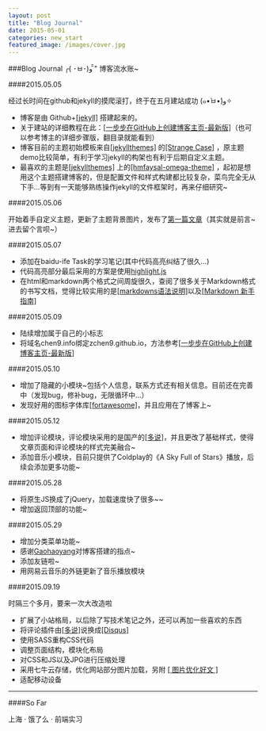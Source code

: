 ```yaml
---
layout: post
title: "Blog Journal"
date: 2015-05-01
categories: new_start
featured_image: /images/cover.jpg
---
```


###Blog Journal ╭( ･ㅂ･)و ̑̑" 博客流水账~

####2015.05.05 

经过长时间在github和jekyll的摸爬滚打，终于在五月建站成功 (๑•̀ㅂ•́)و✧

- 博客是由 Github+[[jekyll]](http://jekyll.bootcss.com/) 搭建起来的。
- 关于建站的详细教程在此：[[一步步在GitHub上创建博客主页-最新版]](http://www.pchou.info/web-build/2014/07/04/build-github-blog-page-08.html)（也可以参考博主的详细步骤版，翻目录就能看到）
- 博客目前的主题初始模板来自[[jekyllthemes]](http://jekyllthemes.org/) 的[[Strange Case]](https://github.com/thephuse/strange_case) ，原主题demo比较简单，有利于学习jekyll的构架也有利于后期自定义主题。
- 最喜欢的主题是[[jekyllthemes]](http://jekyllthemes.org/) 上的[[hmfaysal-omega-theme]](http://hmfaysal.github.io/hmfaysal-omega-theme/) ，起初是想用这个主题搭建博客的，但是配置文件和样式构建都比较复杂，菜鸟完全无从下手...等到有一天能够熟练操作jekyll的文件框架时，再来仔细研究~

####2015.05.06

开始着手自定义主题，更新了主题背景图片，发布了[第一篇文章](http://www.chen9.info/new_start/2015/05/01/nice-to-meet-U.html)（其实就是前言~ 进去留个言呗~）

####2015.05.07

- 添加在baidu-ife Task的学习笔记(其中代码高亮纠结了很久...)
- 代码高亮部分最后采用的方案是使用[highlight.js](https://highlightjs.org/)
- 在html和markdown两个格式之间周旋很久，查阅了很多关于Markdown格式的书写文档，觉得比较实用的是[[markdowns语法说明]](http://wowubuntu.com/markdown/)以及[[Markdown 新手指南]](http://www.jianshu.com/p/q81RER/)

####2015.05.09

- 陆续增加属于自己的小标志
- 将域名chen9.info绑定zchen9.github.io，方法参考[[一步步在GitHub上创建博客主页-最新版]](http://www.pchou.info/web-build/2014/07/04/build-github-blog-page-08.html)


####2015.05.10

- 增加了隐藏的小模块~包括个人信息，联系方式还有相关信息。目前还在完善中（发现bug，修补bug，无限循环中...）
- 发现好用的图标字体库[[fortawesome]](http://fortawesome.github.io/Font-Awesome/)，并且应用在了博客上~

####2015.05.12

- 增加评论模块，评论模块采用的是国产的[[多说]](http://duoshuo.com/)，并且更改了基础样式，使得文章页面和评论模块的样式完美融合~
- 添加音乐小模块，目前只提供了Coldplay的《A Sky Full of Stars》播放，后续会添加更多功能~

####2015.05.28

- 将原生JS换成了jQuery，加载速度快了很多~~
- 增加返回顶部的功能~

####2015.05.29

- 增加分类菜单功能~
- 感谢[Gaohaoyang](https://github.com/Gaohaoyang)对博客搭建的指点~
- 添加友链啦~
- 用网易云音乐的外链更新了音乐播放模块

####2015.09.19

时隔三个多月，要来一次大改造啦

- 扩展了小站格局，以后除了写技术笔记之外，还可以再加一些喜欢的东西
- 将评论插件由[[多说]](http://duoshuo.com/)说换成[[Disqus]](https://disqus.com/)
- 使用SASS重构CSS代码
- 调整页面结构，模块化布局
- 对CSS和JS以及JPG进行压缩处理
- 采用七牛云存储，优化网站部分图片加载，另附 [[ 图片优化好文 ]](http://www.cnblogs.com/wizcabbit/p/web-image-optimization.html)
- 适配移动设备

 
---

 
####So Far

上海 · 饿了么 · 前端实习
